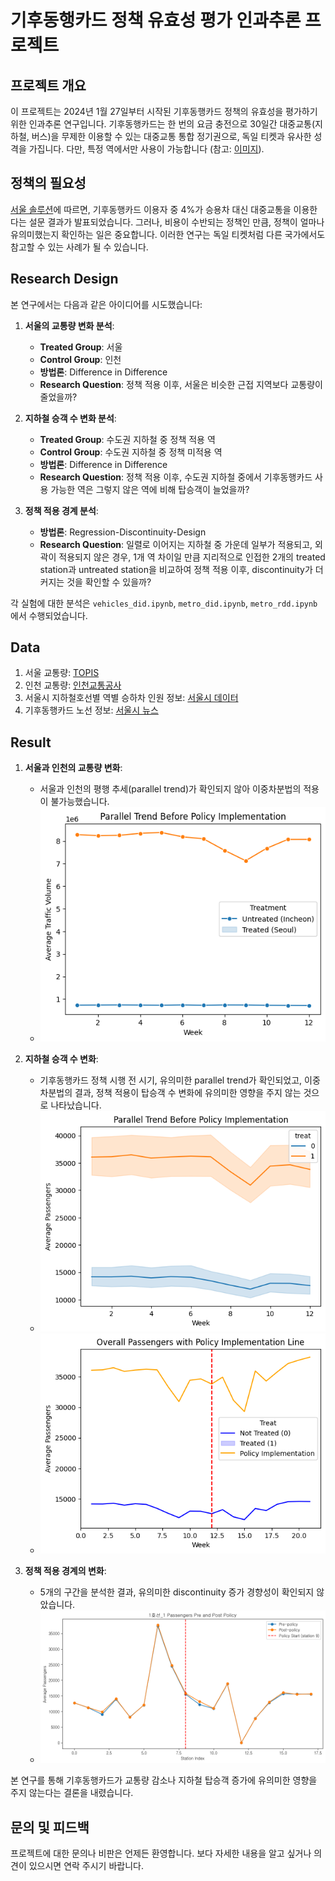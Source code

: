 # 기후동행카드 정책 유효성 평가 인과추론 프로젝트

## 프로젝트 개요
이 프로젝트는 2024년 1월 27일부터 시작된 기후동행카드 정책의 유효성을 평가하기 위한 인과추론 연구입니다. 기후동행카드는 한 번의 요금 충전으로 30일간 대중교통(지하철, 버스)을 무제한 이용할 수 있는 대중교통 통합 정기권으로, 독일 티켓과 유사한 성격을 가집니다. 다만, 특정 역에서만 사용이 가능합니다 (참고: [이미지](https://mediahub.seoul.go.kr/uploads/mediahub/2024/01/rXwscZCVwGGNWqglGCHRtEcFVhBYhUmY.jpg)).

## 정책의 필요성
[서울 솔루션](https://seoulsolution.kr/ko/content/10019)에 따르면, 기후동행카드 이용자 중 4%가 승용차 대신 대중교통을 이용한다는 설문 결과가 발표되었습니다. 그러나, 비용이 수반되는 정책인 만큼, 정책이 얼마나 유의미했는지 확인하는 일은 중요합니다. 이러한 연구는 독일 티켓처럼 다른 국가에서도 참고할 수 있는 사례가 될 수 있습니다.

## Research Design
본 연구에서는 다음과 같은 아이디어를 시도했습니다:

1. **서울의 교통량 변화 분석**:
   - **Treated Group**: 서울
   - **Control Group**: 인천
   - **방법론**: Difference in Difference
   - **Research Question**: 정책 적용 이후, 서울은 비슷한 근접 지역보다 교통량이 줄었을까?

2. **지하철 승객 수 변화 분석**:
   - **Treated Group**: 수도권 지하철 중 정책 적용 역
   - **Control Group**: 수도권 지하철 중 정책 미적용 역
   - **방법론**: Difference in Difference
   - **Research Question**: 정책 적용 이후, 수도권 지하철 중에서 기후동행카드 사용 가능한 역은 그렇지 않은 역에 비해 탑승객이 늘었을까?

3. **정책 적용 경계 분석**:
   - **방법론**: Regression-Discontinuity-Design
   - **Research Question**: 일렬로 이어지는 지하철 중 가운데 일부가 적용되고, 외곽이 적용되지 않은 경우, 1개 역 차이일 만큼 지리적으로 인접한 2개의 treated station과 untreated station을 비교하여 정책 적용 이후, discontinuity가 더 커지는 것을 확인할 수 있을까?

각 실험에 대한 분석은 `vehicles_did.ipynb`, `metro_did.ipynb`, `metro_rdd.ipynb`에서 수행되었습니다.

## Data
1. 서울 교통량: [TOPIS](https://topis.seoul.go.kr/refRoom/openRefRoom_2.do)
2. 인천 교통량: [인천교통공사](https://www.fitic.go.kr/stat/VDS.do)
3. 서울시 지하철호선별 역별 승하차 인원 정보: [서울시 데이터](https://data.seoul.go.kr/dataList/OA-12914/S/1/datasetView.do)
4. 기후동행카드 노선 정보: [서울시 뉴스](https://news.seoul.go.kr/traffic/archives/510651)

## Result
1. **서울과 인천의 교통량 변화**:
   - 서울과 인천의 평행 추세(parallel trend)가 확인되지 않아 이중차분법의 적용이 불가능했습니다.
   - ![No Parallel Trend](./img/vehicles_no_parallel_trend.png)
   
2. **지하철 승객 수 변화**:
   - 기후동행카드 정책 시행 전 시기, 유의미한 parallel trend가 확인되었고, 이중차분법의 결과, 정책 적용이 탑승객 수 변화에 유의미한 영향을 주지 않는 것으로 나타났습니다.
   - ![Parallel Trend](./img/parallel_trend.png)
   - ![Overall Passengers](./img/overall_passengers.png)

3. **정책 적용 경계의 변화**:
   - 5개의 구간을 분석한 결과, 유의미한 discontinuity 증가 경향성이 확인되지 않았습니다.
   - ![No Discontinuity](./img/no_discontinuity.png)

본 연구를 통해 기후동행카드가 교통량 감소나 지하철 탑승객 증가에 유의미한 영향을 주지 않는다는 결론을 내렸습니다. 

## 문의 및 피드백
프로젝트에 대한 문의나 비판은 언제든 환영합니다. 보다 자세한 내용을 알고 싶거나 의견이 있으시면 연락 주시기 바랍니다.